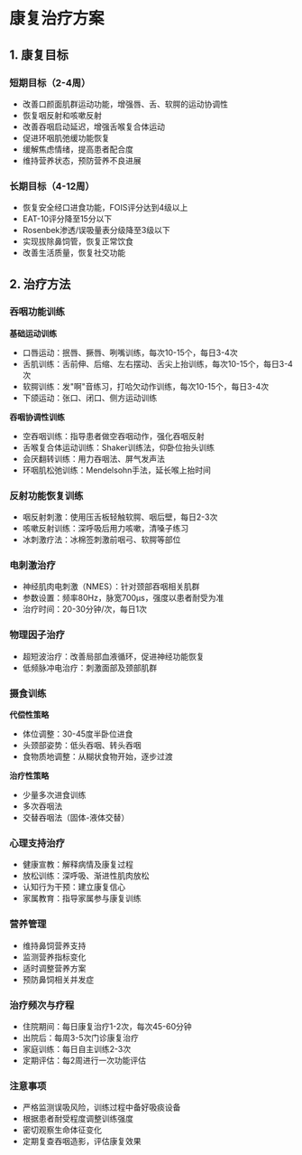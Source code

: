 # 康复治疗方案

## 1. 康复目标

### 短期目标（2-4周）
- 改善口颜面肌群运动功能，增强唇、舌、软腭的运动协调性
- 恢复咽反射和咳嗽反射
- 改善吞咽启动延迟，增强舌喉复合体运动
- 促进环咽肌弛缓功能恢复
- 缓解焦虑情绪，提高患者配合度
- 维持营养状态，预防营养不良进展

### 长期目标（4-12周）
- 恢复安全经口进食功能，FOIS评分达到4级以上
- EAT-10评分降至15分以下
- Rosenbek渗透/误吸量表分级降至3级以下
- 实现拔除鼻饲管，恢复正常饮食
- 改善生活质量，恢复社交功能

## 2. 治疗方法

### 吞咽功能训练
**基础运动训练**
- 口唇运动：抿唇、撅唇、咧嘴训练，每次10-15个，每日3-4次
- 舌肌训练：舌前伸、后缩、左右摆动、舌尖上抬训练，每次10-15个，每日3-4次
- 软腭训练：发"啊"音练习，打哈欠动作训练，每次10-15个，每日3-4次
- 下颌运动：张口、闭口、侧方运动训练

**吞咽协调性训练**
- 空吞咽训练：指导患者做空吞咽动作，强化吞咽反射
- 舌喉复合体运动训练：Shaker训练法，仰卧位抬头训练
- 会厌翻转训练：用力吞咽法、屏气发声法
- 环咽肌松弛训练：Mendelsohn手法，延长喉上抬时间

### 反射功能恢复训练
- 咽反射刺激：使用压舌板轻触软腭、咽后壁，每日2-3次
- 咳嗽反射训练：深呼吸后用力咳嗽，清嗓子练习
- 冰刺激疗法：冰棉签刺激前咽弓、软腭等部位

### 电刺激治疗
- 神经肌肉电刺激（NMES）：针对颈部吞咽相关肌群
- 参数设置：频率80Hz，脉宽700μs，强度以患者耐受为准
- 治疗时间：20-30分钟/次，每日1次

### 物理因子治疗
- 超短波治疗：改善局部血液循环，促进神经功能恢复
- 低频脉冲电治疗：刺激面部及颈部肌群

### 摄食训练
**代偿性策略**
- 体位调整：30-45度半卧位进食
- 头颈部姿势：低头吞咽、转头吞咽
- 食物质地调整：从糊状食物开始，逐步过渡

**治疗性策略**
- 少量多次进食训练
- 多次吞咽法
- 交替吞咽法（固体-液体交替）

### 心理支持治疗
- 健康宣教：解释病情及康复过程
- 放松训练：深呼吸、渐进性肌肉放松
- 认知行为干预：建立康复信心
- 家属教育：指导家属参与康复训练

### 营养管理
- 维持鼻饲营养支持
- 监测营养指标变化
- 适时调整营养方案
- 预防鼻饲相关并发症

### 治疗频次与疗程
- 住院期间：每日康复治疗1-2次，每次45-60分钟
- 出院后：每周3-5次门诊康复治疗
- 家庭训练：每日自主训练2-3次
- 定期评估：每2周进行一次功能评估

### 注意事项
- 严格监测误吸风险，训练过程中备好吸痰设备
- 根据患者耐受程度调整训练强度
- 密切观察生命体征变化
- 定期复查吞咽造影，评估康复效果